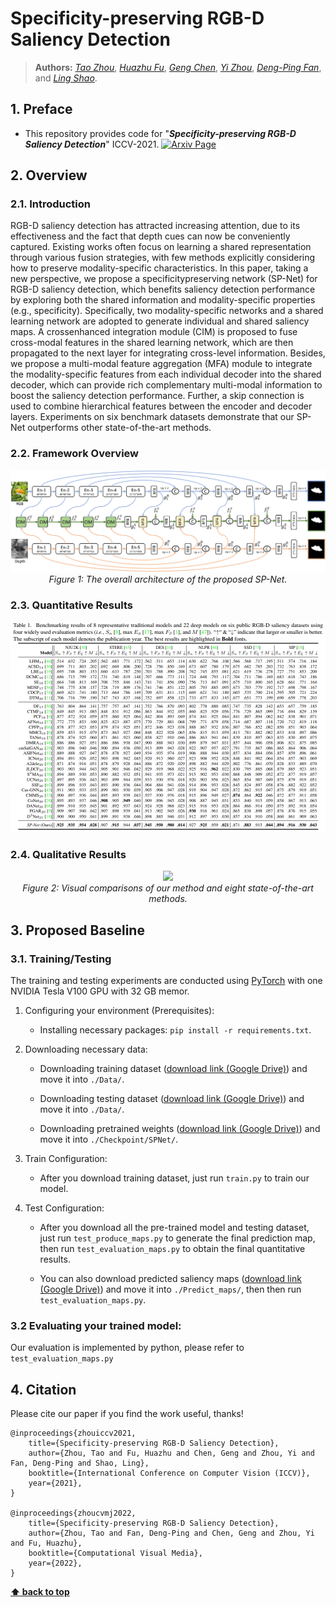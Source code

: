 # Specificity-preserving RGB-D Saliency Detection

> **Authors:** 
> [*Tao Zhou*](https://taozh2017.github.io),
> [*Huazhu Fu*](https://hzfu.github.io/),
> [*Geng Chen*](https://scholar.google.com/citations?hl=en&user=sJGCnjsAAAAJ),
> [*Yi Zhou*](https://cse.seu.edu.cn/2021/0303/c23024a362239/page.htm),
> [*Deng-Ping Fan*](https://dpfan.net/),
> and [*Ling Shao*](https://scholar.google.com/citations?user=z84rLjoAAAAJ&hl=en).

## 1. Preface

- This repository provides code for "_**Specificity-preserving RGB-D Saliency Detection**_" ICCV-2021. [![Arxiv Page](https://img.shields.io/badge/Arxiv-2108.08162-red?style=flat-square)](https://arxiv.org/pdf/2108.08162.pdf)

## 2. Overview

### 2.1. Introduction

RGB-D saliency detection has attracted increasing attention, due to its effectiveness and the fact that depth cues can now be conveniently captured. Existing works often focus on learning a shared representation through various fusion strategies, with few methods explicitly considering how to preserve modality-specific characteristics. In this paper, taking a new perspective, we propose a specificitypreserving network (SP-Net) for RGB-D saliency detection, which benefits saliency detection performance by exploring both the shared information and modality-specific properties (e.g., specificity). Specifically, two modality-specific networks and a shared learning network are adopted to generate individual and shared saliency maps. A crossenhanced integration module (CIM) is proposed to fuse cross-modal features in the shared learning network, which are then propagated to the next layer for integrating cross-level information. Besides, we propose a multi-modal feature aggregation (MFA) module to integrate the modality-specific features from each individual decoder into the shared decoder, which can provide rich complementary multi-modal information to boost the saliency detection performance. Further, a skip connection is used to combine hierarchical features between the encoder and decoder layers. Experiments on six benchmark datasets demonstrate that our SP-Net outperforms other state-of-the-art methods. 


### 2.2. Framework Overview

<p align="center">
    <img src="Imgs/Fig_framework.png"/> <br />
    <em> 
    Figure 1: The overall architecture of the proposed SP-Net.
    </em>
</p>

### 2.3. Quantitative Results

<p align="center">
    <img src="Imgs/Fig_quantitative.png"/> <br />

</p>


### 2.4. Qualitative Results

<p align="center">
    <img src="Imgs/Fig_qualitative.png"/> <br />
    <em> 
    Figure 2: Visual comparisons of our method and eight state-of-the-art methods.
    </em>
</p>



## 3. Proposed Baseline

### 3.1. Training/Testing

The training and testing experiments are conducted using [PyTorch](https://github.com/pytorch/pytorch) with one NVIDIA Tesla V100 GPU with 32 GB memor.

1. Configuring your environment (Prerequisites):
    
    + Installing necessary packages: `pip install -r requirements.txt`.

1. Downloading necessary data:

    + Downloading training dataset ([download link (Google Drive)](https://drive.google.com/file/d/1Orss85k3wEUgDhItwT1goEN6WQFA1SOw/view?usp=sharing)) and move it into `./Data/`.


    + Downloading testing dataset ([download link (Google Drive)](https://drive.google.com/file/d/1sWJqCg2dAKSSkfrvB7zkwwsW6Ybd4Gd1/view?usp=sharing)) and move it into `./Data/`.

        
    + Downloading pretrained weights ([download link (Google Drive)](https://drive.google.com/file/d/13LuyVhSqbhxkE0dmRuy9QXbXOMBDSIcD/view?usp=sharing)) and move it into `./Checkpoint/SPNet/`.

    

1. Train Configuration:

    + After you download training dataset, just run `train.py` to train our model.
    

1. Test Configuration:

    + After you download all the pre-trained model and testing dataset, just run `test_produce_maps.py` to generate the final prediction map, then run `test_evaluation_maps.py` to obtain the final quantitative results. 
    
    + You can also download predicted saliency maps ([download link (Google Drive)](https://drive.google.com/file/d/1-3N8hNgDNki-NTp1UbbFGDKUwjIv3QFo/view?usp=sharing)) and move it into `./Predict_maps/`, then then run `test_evaluation_maps.py`.
    
    
### 3.2 Evaluating your trained model:

Our evaluation is implemented by python, please refer to `test_evaluation_maps.py`


## 4. Citation

Please cite our paper if you find the work useful, thanks!

	@inproceedings{zhouiccv2021,
  		title={Specificity-preserving RGB-D Saliency Detection},
  		author={Zhou, Tao and Fu, Huazhu and Chen, Geng and Zhou, Yi and Fan, Deng-Ping and Shao, Ling},
  		booktitle={International Conference on Computer Vision (ICCV)},
  		year={2021},
	}
	
	@inproceedings{zhoucvmj2022,
  		title={Specificity-preserving RGB-D Saliency Detection},
  		author={Zhou, Tao and Fan, Deng-Ping and Chen, Geng and Zhou, Yi and Fu, Huazhu},
  		booktitle={Computational Visual Media},
  		year={2022},
	}

**[⬆ back to top](#0-preface)**
